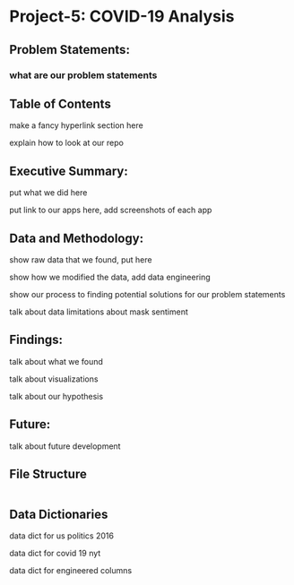 # Project-5: COVID-19 Analysis

## Problem Statements:

### what are our problem statements

## Table of Contents

make a fancy hyperlink section here

explain how to look at our repo

## Executive Summary:

put what we did here

put link to our apps here, add screenshots of each app

## Data and Methodology:

show raw data that we found, put here

show how we modified the data, add data engineering

show our process to finding potential solutions for our problem statements

talk about data limitations about mask sentiment

## Findings:

talk about what we found

talk about visualizations

talk about our hypothesis

## Future:

talk about future development

## File Structure

```bash
```

## Data Dictionaries

data dict for us politics 2016

data dict for covid 19 nyt

data dict for engineered columns